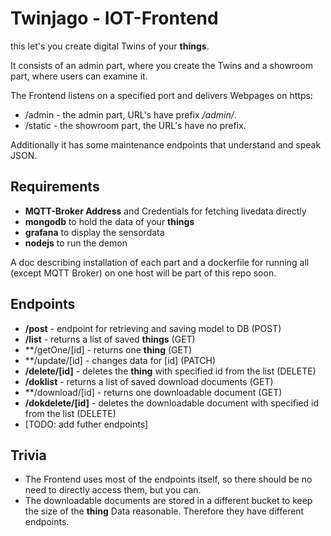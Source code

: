 # Twinjago - IOT-Frontend

this let's you create digital Twins of your __things__.

It consists of an admin part, where you create the Twins and a showroom part, where users can examine it.

The Frontend listens on a specified port and delivers Webpages on https:
- /admin - the admin part, URL's have prefix _/admin/_.
- /static - the showroom part, the URL's have no prefix.

Additionally it has some maintenance endpoints that understand and speak JSON.

## Requirements
- **MQTT-Broker Address** and Credentials for fetching livedata directly
- **mongodb** to hold the data of your __things__
- **grafana** to display the sensordata
- **nodejs** to run the demon

A doc describing installation of each part and a dockerfile for running all (except MQTT Broker) on one host will be part of this repo soon.

## Endpoints

- **/post** - endpoint for retrieving and saving model to DB (POST)
- **/list** - returns a list of saved __things__  (GET)
- **/getOne/[id] - returns one __thing__  (GET)
- **/update/[id] - changes data for [id]  (PATCH)
- **/delete/[id]** - deletes the __thing__ with specified id from the list (DELETE)
- **/doklist** - returns a list of saved download documents (GET)
- **/download/[id] - returns one downloadable document (GET)
- **/dokdelete/[id]** - deletes the downloadable document with specified id from the list  (DELETE)
- \[TODO: add futher endpoints\]

## Trivia

- The Frontend uses most of the endpoints itself, so there should be no need to directly access them, but you can.
- The downloadable documents are stored in a different bucket to keep the size of the __thing__ Data reasonable. Therefore they have different endpoints.
